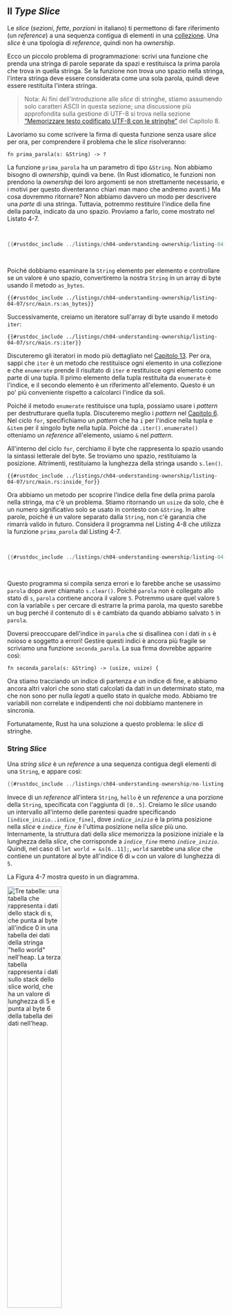 ## Il _Type_ _Slice_

Le _slice_ (_sezioni_, _fette_, _porzioni_ in italiano) ti permettono di fare
riferimento (un _reference_) a una sequenza contigua di elementi in una
[collezione](ch08-00-common-collections.md). Una _slice_ è una tipologia di
_reference_, quindi non ha _ownership_.

Ecco un piccolo problema di programmazione: scrivi una funzione che prenda una
stringa di parole separate da spazi e restituisca la prima parola che trova in
quella stringa. Se la funzione non trova uno spazio nella stringa, l'intera
stringa deve essere considerata come una sola parola, quindi deve essere
restituita l'intera stringa.

> Nota: Ai fini dell'introduzione alle _slice_ di stringhe, stiamo assumendo
> solo caratteri ASCII in questa sezione; una discussione più approfondita sulla
> gestione di UTF-8 si trova nella sezione [“Memorizzare testo codificato UTF-8
> con le stringhe”][strings] del Capitolo 8.

Lavoriamo su come scrivere la firma di questa funzione senza usare _slice_ per
ora, per comprendere il problema che le _slice_ risolveranno:

```rust,ignore
fn prima_parola(s: &String) -> ?
```

La funzione `prima_parola` ha un parametro di tipo `&String`. Non abbiamo
bisogno di _ownership_, quindi va bene. (In Rust idiomatico, le funzioni non
prendono la _ownership_ dei loro argomenti se non strettamente necessario, e i
motivi per questo diventeranno chiari man mano che andremo avanti.) Ma cosa
dovremmo ritornare? Non abbiamo davvero un modo per descrivere una *parte* di
una stringa. Tuttavia, potremmo restituire l'indice della fine della parola,
indicato da uno spazio. Proviamo a farlo, come mostrato nel Listato 4-7.

<Listing number="4-7" file-name="src/main.rs" caption="La funzione `prima_parola` che restituisce un valore di indice byte nella variabile `String`">

```rust
{{#rustdoc_include ../listings/ch04-understanding-ownership/listing-04-07/src/main.rs:here}}
```

</Listing>

Poiché dobbiamo esaminare la `String` elemento per elemento e controllare se un
valore è uno spazio, convertiremo la nostra `String` in un array di byte usando
il metodo `as_bytes`.

```rust,ignore
{{#rustdoc_include ../listings/ch04-understanding-ownership/listing-04-07/src/main.rs:as_bytes}}
```

Successivamente, creiamo un iteratore sull'array di byte usando il metodo
`iter`:

```rust,ignore
{{#rustdoc_include ../listings/ch04-understanding-ownership/listing-04-07/src/main.rs:iter}}
```

Discuteremo gli iteratori in modo più dettagliato nel [Capitolo 13][ch13]<!--
ignore -->. Per ora, sappi che `iter` è un metodo che restituisce ogni elemento
in una collezione e che `enumerate` prende il risultato di `iter` e restituisce
ogni elemento come parte di una tupla. Il primo elemento della tupla restituita
da `enumerate` è l'indice, e il secondo elemento è un riferimento all'elemento.
Questo è un po' più conveniente rispetto a calcolarci l'indice da soli.

Poiché il metodo `enumerate` restituisce una tupla, possiamo usare i _pattern_
per destrutturare quella tupla. Discuteremo meglio i _pattern_ nel [Capitolo
6][ch6]. Nel ciclo `for`, specifichiamo un _pattern_ che ha `i` per l'indice
nella tupla e `&item` per il singolo byte nella tupla. Poiché da
`.iter().enumerate()` otteniamo un _reference_ all'elemento, usiamo `&` nel
_pattern_.

All'interno del ciclo `for`, cerchiamo il byte che rappresenta lo spazio usando
la sintassi letterale del byte. Se troviamo uno spazio, restituiamo la
posizione. Altrimenti, restituiamo la lunghezza della stringa usando `s.len()`.

```rust,ignore
{{#rustdoc_include ../listings/ch04-understanding-ownership/listing-04-07/src/main.rs:inside_for}}
```

Ora abbiamo un metodo per scoprire l'indice della fine della prima parola nella
stringa, ma c'è un problema. Stiamo ritornando un `usize` da solo, che è un
numero significativo solo se usato in contesto con `&String`. In altre parole,
poiché è un valore separato dalla `String`, non c'è garanzia che rimarrà valido
in futuro. Considera il programma nel Listing 4-8 che utilizza la funzione
`prima_parola` dal Listing 4-7.

<Listing number="4-8" file-name="src/main.rs" caption="Memorizzare il risultato della chiamata alla funzione `prima_parola` e poi modificare il contenuto della `String`">

```rust
{{#rustdoc_include ../listings/ch04-understanding-ownership/listing-04-08/src/main.rs:here}}
```

</Listing>

Questo programma si compila senza errori e lo farebbe anche se usassimo `parola`
dopo aver chiamato `s.clear()`. Poiché `parola` non è collegato allo stato di
`s`, `parola` contiene ancora il valore `5`. Potremmo usare quel valore `5` con
la variabile `s` per cercare di estrarre la prima parola, ma questo sarebbe un
bug perché il contenuto di `s` è cambiato da quando abbiamo salvato `5` in
`parola`.

Doversi preoccupare dell'indice in `parola` che si disallinea con i dati in `s`
è noioso e soggetto a errori! Gestire questi indici è ancora più fragile se
scriviamo una funzione `seconda_parola`. La sua firma dovrebbe apparire così:

```rust,ignore
fn seconda_parola(s: &String) -> (usize, usize) {
```

Ora stiamo tracciando un indice di partenza _e_ un indice di fine, e abbiamo
ancora altri valori che sono stati calcolati da dati in un determinato stato, ma
che non sono per nulla _legati_ a quello stato in qualche modo. Abbiamo tre
variabili non correlate e indipendenti che noi dobbiamo mantenere in sincronia.

Fortunatamente, Rust ha una soluzione a questo problema: le _slice_ di stringhe.

### String _Slice_

Una _string slice_ è un _reference_ a una sequenza contigua degli elementi di
una `String`, e appare così:

```rust
{{#rustdoc_include ../listings/ch04-understanding-ownership/no-listing-17-slice/src/main.rs:here}}
```

Invece di un _reference_ all'intera `String`, `hello` è un _reference_ a una
porzione della `String`, specificata con l'aggiunta di `[0..5]`. Creiamo le
_slice_ usando un intervallo all'interno delle parentesi quadre specificando
`[indice_inizio..indice_fine]`, dove _`indice_inizio`_ è la prima posizione
nella _slice_ e _`indice_fine`_ è l'ultima posizione nella _slice_ più uno.
Internamente, la struttura dati della _slice_ memorizza la posizione iniziale e
la lunghezza della _slice_, che corrisponde a _`indice_fine`_ meno
_`indice_inizio`_. Quindi, nel caso di `let world = &s[6..11];`, `world` sarebbe
una _slice_ che contiene un puntatore al byte all'indice 6 di `w` con un valore
di lunghezza di `5`.

La Figura 4-7 mostra questo in un diagramma.

<img alt="Tre tabelle: una tabella che rappresenta i dati dello stack di s, che
punta al byte all'indice 0 in una tabella dei dati della stringa &quot;hello
world&quot; nell'heap. La terza tabella rappresenta i dati sullo stack dello
slice world, che ha un valore di lunghezza di 5 e punta al byte 6 della tabella
dei dati nell'heap." src="img/trpl04-07.svg" class="center" style="width: 50%;"
/>

<span class="caption">Figura 4-7: String _slice_ che si riferisce a parte di una
`String`</span>

Con la sintassi d'intervallo `..` di Rust, se vuoi iniziare dall'indice 0, puoi
omettere il valore prima dei due punti. In altre parole, questi sono
equivalenti:

```rust
let s = String::from("hello");

let slice = &s[0..2];
let slice = &s[..2];
```

Allo stesso modo, se la tua _slice_ include l'ultimo byte della `String`, puoi
omettere il numero finale. Ciò significa che questi sono equivalenti:

```rust
let s = String::from("hello");

let len = s.len();

let slice = &s[3..len];
let slice = &s[3..];
```

Puoi anche omettere entrambi i valori per prendere una _slice_ dell'intera
stringa. Quindi questi sono equivalenti:

```rust
let s = String::from("hello");

let len = s.len();

let slice = &s[0..len];
let slice = &s[..];
```

> Nota: Gli indici di intervallo delle _slice_ di stringa devono trovarsi in
> posizioni valide tenendo conto anche dei caratteri UTF-8. Se tenti di creare
> una _slice_ nel mezzo di un carattere multi-byte, il tuo programma terminerà
> con un errore.

Tenendo presente tutte queste informazioni, riscriviamo `prima_parola` per
restituire una _slice_. Il _type_ che indica la _slice_ di stringa è scritto
come `&str`:

<Listing file-name="src/main.rs">

```rust
{{#rustdoc_include ../listings/ch04-understanding-ownership/no-listing-18-first-word-slice/src/main.rs:here}}
```

</Listing>

Otteniamo l'indice per la fine della parola nello stesso modo in cui lo abbiamo
fatto nel Listato 4-7, cercando la prima occorrenza di uno spazio. Quando
troviamo uno spazio, restituiamo una _slice_ di stringa usando l'inizio della
stringa e l'indice dello spazio come indici di inizio e fine.

Ora, quando chiamiamo `prima_parola`, otteniamo un singolo valore che è legato
ai dati sottostanti. Il valore è composto da un _reference_ al punto di partenza
della _slice_ e dal numero di elementi nella _slice_.

Restituire una _slice_ funzionerebbe anche per una funzione `seconda_parola`:

```rust,ignore
fn seconda_parola(s: &String) -> &str {
```

Ora abbiamo una funzione più semplice in cui è molto più difficile succedano
cose strane perché il compilatore garantirà che i _reference_ alla `String`
rimangano validi. Ricordi il bug nel programma nel Listato 4-8, quando abbiamo
ottenuto l'indice per la fine della prima parola ma poi abbiamo svuotato la
stringa, rendendo il nostro indice non valido? Quel codice era logicamente
errato ma non mostrava immediatamente errori. I problemi si sarebbero
manifestati più tardi se avessimo continuato a cercare di usare l'indice della
prima parola con una stringa svuotata. Le _slice_ rendono questo bug impossibile
e ci fanno sapere che abbiamo un problema con il nostro codice molto prima.
Usare la versione _slice_ di `prima_parola` genererà un errore di compilazione:

<Listing file-name="src/main.rs">

```rust,ignore,does_not_compile
{{#rustdoc_include ../listings/ch04-understanding-ownership/no-listing-19-slice-error/src/main.rs:here}}
```

</Listing>

Ecco l'errore del compilatore:

```console
{{#include ../listings/ch04-understanding-ownership/no-listing-19-slice-error/output.txt}}
```

Ricorda le regole di _borrowing_: se abbiamo un _reference_ immutabile a
qualcosa, non possiamo anche prendere un _reference_ mutabile. Poiché `clear`
deve troncare la `String`, ha bisogno di ottenere un _reference_ mutabile. Il
`println!` dopo la chiamata a `clear` utilizza il _reference_ a `parola`, quindi
il _reference_ immutabile deve essere ancora attivo a quel punto. Rust vieta che
il _reference_ mutabile in `clear` e il _reference_ immutabile a `parola`
esistano contemporaneamente, e la compilazione fallisce. Non solo Rust ha reso
la nostra funzione più facile da usare, ma ha anche eliminato un'intera classe
di errori durante la compilazione!

<!-- Old heading. Do not remove or links may break. -->
<a id="string-literals-are-slices"></a>

### Letterali di Stringa come _Slice_

Ricordi che abbiamo parlato dei letterali di stringhe memorizzati all'interno
del binario? Ora che abbiamo scoperto le _slice_, possiamo comprendere
correttamente i letterali di stringhe:

```rust
let s = "Hello, world!";
```

Il _type_ di `s` qui è `&str`: è una _slice_ che punta a quel punto specifico
nel binario. Questo è anche il motivo per cui i letterali di stringhe sono
immutabili; `&str` è un _reference_ immutabile.

### String _Slice_ come Parametri

Sapendo che puoi avere _slice_ di letterali e di valori `String`, arriviamo a un
ulteriore miglioramento per `prima_parola`, e cioè la sua firma:

```rust,ignore
fn prima_parola(s: &String) -> &str {
```

Un Rustacean più esperto scriverebbe invece la firma come mostrata nel Listato
4-9, perché ci permette di usare la stessa funzione sia su valori `&String` che
su valori `&str`.

<Listing number="4-9" caption="Migliorare la funzione `prima_parola` utilizzando una _slice_ come _type_ del parametro `s`">

```rust,ignore
{{#rustdoc_include ../listings/ch04-understanding-ownership/listing-04-09/src/main.rs:here}}
```

</Listing>

Se abbiamo una string _slice_, possiamo passarlo direttamente. Se abbiamo una
`String`, possiamo passare una _slice_ della `String` o un _reference_ alla
`String`. Questa flessibilità sfrutta la _deref coercions_ (_de-referenziazione
forzata_), una funzionalità che tratteremo nella sezione [“De-referenziazione
forzata implicita in Funzioni e Metodi”][deref-coercions] del Capitolo 15.

Definire una funzione che come parametro prende una string _slice_ invece di un
_reference_ a una `String` rende la nostra funzione più generica e utile senza
perdere alcuna funzionalità:

<Listing file-name="src/main.rs">

```rust
{{#rustdoc_include ../listings/ch04-understanding-ownership/listing-04-09/src/main.rs:usage}}
```

</Listing>

### Altri _Slice_

Le string _slice_, come puoi immaginare, sono specifici per le stringhe. Ma c'è
anche un tipo di _slice_ più generale. Considera questo array:

```rust
let a = [1, 2, 3, 4, 5];
```

Proprio come potremmo voler fare _reference_ a parte di una stringa, potremmo
voler fare _reference_ a parte di un array. Lo faremmo in questo modo:

```rust
let a = [1, 2, 3, 4, 5];

let slice = &a[1..3];

assert_eq!(slice, &[2, 3]);
```

Questa _slice_ ha il _type_ `&[i32]`. Funziona allo stesso modo delle string
_slice_, memorizzando un _reference_ al primo elemento e una lunghezza.
Utilizzerai questo tipo di _slice_ per tutti i _type_ di altre collezioni.
Discuteremo di queste collezioni in dettaglio quando parleremo dei vettori nel
Capitolo 8.

## Riepilogo

I concetti di _ownership_, _borrowing_ e _slice_ garantiscono la sicurezza della
memoria nei programmi Rust già in fase d compilazione. Il linguaggio Rust ti
offre il controllo sul tuo utilizzo della memoria nello stesso modo in cui fanno
altri linguaggi di programmazione di sistema, ma avere un _proprietario_
(_ownership_) per ogni dato e che questo _pulisca_ automaticamente i propri dati
quando se ne va (non più in _scope_), significa non dover scrivere e debuggare
codice extra per ottenere questo controllo.

L'_ownership_ influisce su come molte altre parti di Rust funzionano, quindi
parleremo di questi concetti ulteriormente nel resto del libro. Passiamo al
Capitolo 5 e vediamo come raggruppare pezzi di dati insieme in una `struct`.

[ch13]: ch13-02-iterators.html
[ch6]: ch06-02-match.html#pattern-che-si-legano-ai-valori
[strings]: ch08-02-strings.html#memorizzare-testo-codificato-utf-8-con-stringhe
[deref-coercions]: ch15-02-deref.html#de-referenziazione-forzata-implicita-in-funzioni-e-metodi